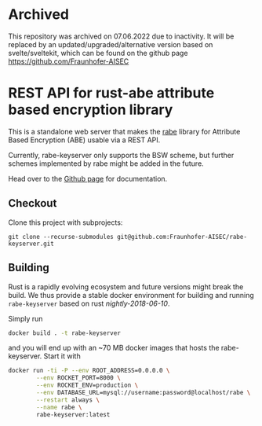 # Archived 

This repository was archived on 07.06.2022 due to inactivity. 
It will be replaced by an updated/upgraded/alternative version based on svelte/sveltekit, which can be found on the github page https://github.com/Fraunhofer-AISEC


# REST API for rust-abe attribute based encryption library

This is a standalone web server that makes the [rabe](https://github.com/Fraunhofer-AISEC/rabe) library for Attribute Based Encryption (ABE) usable via a REST API.

Currently, rabe-keyserver only supports the BSW scheme, but further schemes implemented by rabe might be added in the future.

Head over to the [Github page](https://fraunhofer-aisec.github.io/rabe-keyserver/) for documentation.

## Checkout

Clone this project with subprojects:

```
git clone --recurse-submodules git@github.com:Fraunhofer-AISEC/rabe-keyserver.git
```

## Building

Rust is a rapidly evolving ecosystem and future versions might break the build. We thus provide a stable docker environment for building and running `rabe-keyserver` based on rust _nightly-2018-06-10_.

Simply run 

```bash
docker build . -t rabe-keyserver
```

and you will end up with an ~70 MB docker images that hosts the rabe-keyserver. Start it with

```bash
docker run -ti -P --env ROOT_ADDRESS=0.0.0.0 \
		--env ROCKET_PORT=8000 \
		--env ROCKET_ENV=production \
		--env DATABASE_URL=mysql://username:password@localhost/rabe \
		--restart always \
		--name rabe \
		rabe-keyserver:latest
```

